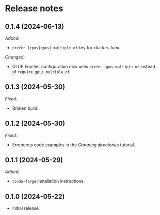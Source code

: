 # Release notes

## 0.1.4 (2024-06-13)

*Added:*

* `prefer_[cpus|gpus]_multiple_of` key for *clusters.toml*

*Changed:*

* OLCF Frontier configuration now uses `prefer_gpus_multiple_of` instead of `require_gpus_multiple_of`

## 0.1.3 (2024-05-30)

*Fixed:*

* Broken build.

## 0.1.2 (2024-05-30)

*Fixed:*

* Erroneous code examples in the *Grouping directories* tutorial.

## 0.1.1 (2024-05-29)

*Added:*

* `conda-forge` installation instructions.

## 0.1.0 (2024-05-22)

* Initial release.

